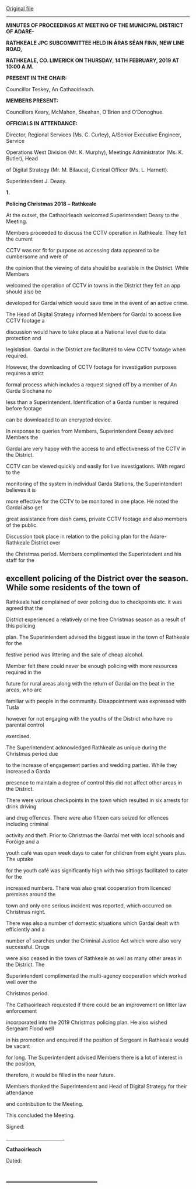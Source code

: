[Original file](https://www.limerick.ie/sites/default/files/media/documents/2019-03/01%20%28b%29%20Minutes%20JPC%2014th%20February%2C%202019.pdf)

---
**MINUTES OF PROCEEDINGS AT MEETING OF THE MUNICIPAL DISTRICT OF ADARE-**

**RATHKEALE JPC SUBCOMMITTEE HELD IN ÁRAS SÉAN FINN, NEW LINE ROAD,**

**RATHKEALE, CO. LIMERICK ON THURSDAY, 14TH** **FEBRUARY, 2019 AT 10:00 A.M.**

**PRESENT IN THE CHAIR:**

Councillor Teskey, An Cathaoirleach.

**MEMBERS PRESENT:**

Councillors Keary, McMahon, Sheahan, O’Brien and O’Donoghue.

**OFFICIALS IN ATTENDANCE:**

Director, Regional Services (Ms. C. Curley), A/Senior Executive Engineer, Service

Operations West Division (Mr. K. Murphy), Meetings Administrator (Ms. K. Butler), Head

of Digital Strategy (Mr. M. Bilauca), Clerical Officer (Ms. L. Harnett).

Superintendent J. Deasy.

**1.**

**Policing Christmas 2018** **–** **Rathkeale**

At the outset, the Cathaoirleach welcomed Superintendent Deasy to the Meeting.

Members proceeded to discuss the CCTV operation in Rathkeale. They felt the current

CCTV was not fit for purpose as accessing data appeared to be cumbersome and were of

the opinion that the viewing of data should be available in the District. While Members

welcomed the operation of CCTV in towns in the District they felt an app should also be

developed for Gardaí which would save time in the event of an active crime.

The Head of Digital Strategy informed Members for Gardaí to access live CCTV footage a

discussion would have to take place at a National level due to data protection and

legislation. Gardaí in the District are facilitated to view CCTV footage when required.

However, the downloading of CCTV footage for investigation purposes requires a strict

formal process which includes a request signed off by a member of An Garda Síochána no

less than a Superintendent. Identification of a Garda number is required before footage

can be downloaded to an encrypted device.

In response to queries from Members, Superintendent Deasy advised Members the

Gardaí are very happy with the access to and effectiveness of the CCTV in the District.

CCTV can be viewed quickly and easily for live investigations. With regard to the

monitoring of the system in individual Garda Stations, the Superintendent believes it is

more effective for the CCTV to be monitored in one place. He noted the Gardaí also get

great assistance from dash cams, private CCTV footage and also members of the public.

Discussion took place in relation to the policing plan for the Adare-Rathkeale District over

the Christmas period. Members complimented the Superintedent and his staff for the

excellent policing of the District over the season. While some residents of the town of
---
Rathkeale had complained of over policing due to checkpoints etc. it was agreed that the

District experienced a relatively crime free Christmas season as a result of this policing

plan. The Superintendent advised the biggest issue in the town of Rathkeale for the

festive period was littering and the sale of cheap alcohol.

Member felt there could never be enough policing with more resources required in the

future for rural areas along with the return of Gardaí on the beat in the areas, who are

familiar with people in the community. Disappointment was expressed with Tusla

however for not engaging with the youths of the District who have no parental control

exercised.

The Superintendent acknowledged Rathkeale as unique during the Christmas period due

to the increase of engagement parties and wedding parties. While they increased a Garda

presence to maintain a degree of control this did not affect other areas in the District.

There were various checkpoints in the town which resulted in six arrests for drink driving

and drug offences. There were also fifteen cars seized for offences including criminal

activity and theft. Prior to Christmas the Gardaí met with local schools and Foróige and a

youth café was open week days to cater for children from eight years plus. The uptake

for the youth café was significantly high with two sittings facilitated to cater for the

increased numbers. There was also great cooperation from licenced premises around the

town and only one serious incident was reported, which occurred on Christmas night.

There was also a number of domestic situations which Gardaí dealt with efficiently and a

number of searches under the Criminal Justice Act which were also very successful. Drugs

were also ceased in the town of Rathkeale as well as many other areas in the District. The

Superintendent complimented the multi-agency cooperation which worked well over the

Christmas period.

The Cathaoirleach requested if there could be an improvement on litter law enforcement

incorporated into the 2019 Christmas policing plan. He also wished Sergeant Flood well

in his promotion and enquired if the position of Sergeant in Rathkeale would be vacant

for long. The Superintendent advised Members there is a lot of interest in the position,

therefore, it would be filled in the near future.

Members thanked the Superintendent and Head of Digital Strategy for their attendance

and contribution to the Meeting.

This concluded the Meeting.

Signed:

\_\_\_\_\_\_\_\_\_\_\_\_\_\_\_\_\_\_\_\_\_\_\_\_\_

**Cathaoirleach**

Dated:

\_\_\_\_\_\_\_\_\_\_\_\_\_\_\_\_\_\_\_\_\_\_\_\_\_
---
